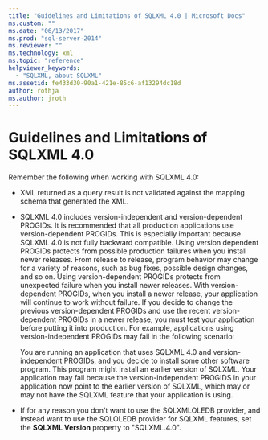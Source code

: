 ```yaml
---
title: "Guidelines and Limitations of SQLXML 4.0 | Microsoft Docs"
ms.custom: ""
ms.date: "06/13/2017"
ms.prod: "sql-server-2014"
ms.reviewer: ""
ms.technology: xml
ms.topic: "reference"
helpviewer_keywords: 
  - "SQLXML, about SQLXML"
ms.assetid: fe433d30-90a1-421e-85c6-af13294dc18d
author: rothja
ms.author: jroth
---
```

# Guidelines and Limitations of SQLXML 4.0
  Remember the following when working with SQLXML 4.0:  
  
-   XML returned as a query result is not validated against the mapping schema that generated the XML.  
  
-   SQLXML 4.0 includes version-independent and version-dependent PROGIDs. It is recommended that all production applications use version-dependent PROGIDs. This is especially important because SQLXML 4.0 is not fully backward compatible. Using version dependent PROGIDs protects from possible production failures when you install newer releases. From release to release, program behavior may change for a variety of reasons, such as bug fixes, possible design changes, and so on. Using version-dependent PROGIDs protects from unexpected failure when you install newer releases. With version-dependent PROGIDs, when you install a newer release, your application will continue to work without failure. If you decide to change the previous version-dependent PROGIDs and use the recent version-dependent PROGIDs in a newer release, you must test your application before putting it into production. For example, applications using version-independent PROGIDs may fail in the following scenario:  
  
     You are running an application that uses SQLXML 4.0 and version-independent PROGIDs, and you decide to install some other software program. This program might install an earlier version of SQLXML. Your application may fail because the version-independent PROGIDS in your application now point to the earlier version of SQLXML, which may or may not have the SQLXML feature that your application is using.  
  
-   If for any reason you don't want to use the SQLXMLOLEDB provider, and instead want to use the SQLOLEDB provider for SQLXML features, set the **SQLXML Version** property to "SQLXML.4.0".  
  
  
